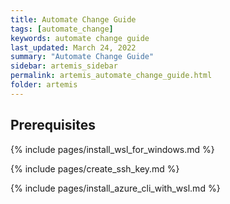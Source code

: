 ```yaml
---
title: Automate Change Guide
tags: [automate_change]
keywords: automate change guide
last_updated: March 24, 2022
summary: "Automate Change Guide"
sidebar: artemis_sidebar
permalink: artemis_automate_change_guide.html
folder: artemis
---
```


## Prerequisites

{% include pages/install_wsl_for_windows.md %}

{% include pages/create_ssh_key.md %}

{% include pages/install_azure_cli_with_wsl.md %}
